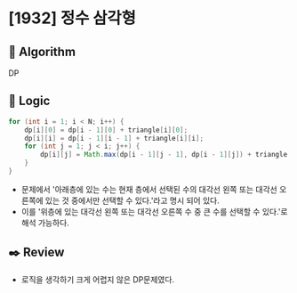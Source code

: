 # [1932] 정수 삼각형

## :pushpin: **Algorithm**

DP

## :round_pushpin: **Logic**

```java
for (int i = 1; i < N; i++) {
	dp[i][0] = dp[i - 1][0] + triangle[i][0];
	dp[i][i] = dp[i - 1][i - 1] + triangle[i][i];
	for (int j = 1; j < i; j++) {
		dp[i][j] = Math.max(dp[i - 1][j - 1], dp[i - 1][j]) + triangle[i][j];
	}
}
```

- 문제에서 '아래층에 있는 수는 현재 층에서 선택된 수의 대각선 왼쪽 또는 대각선 오른쪽에 있는 것 중에서만 선택할 수 있다.'라고 명시 되어 있다.
- 이를 '위층에 있는 대각선 왼쪽 또는 대각선 오른쪽 수 중 큰 수를 선택할 수 있다.'로 해석 가능하다.

## :black_nib: **Review**

- 로직을 생각하기 크게 어렵지 않은 DP문제였다.
